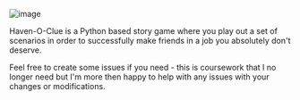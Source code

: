 ![image](https://user-images.githubusercontent.com/69171059/112155527-4bc27300-8bdd-11eb-95db-2022128c058e.png)

Haven-O-Clue is a Python based story game where you play out a set of scenarios in order to successfully make friends in a job you absolutely don't deserve.


Feel free to create some issues if you need - this is coursework that I no longer need but I'm more then happy to help with any issues with your changes or modifications.
